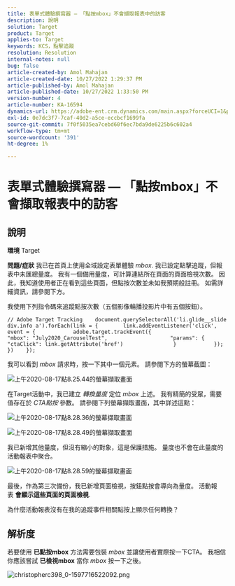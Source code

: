 ```yaml
---
title: 表單式體驗撰寫器 — 「點按mbox」不會擷取報表中的訪客
description: 說明
solution: Target
product: Target
applies-to: Target
keywords: KCS，點擊追蹤
resolution: Resolution
internal-notes: null
bug: false
article-created-by: Amol Mahajan
article-created-date: 10/27/2022 1:29:37 PM
article-published-by: Amol Mahajan
article-published-date: 10/27/2022 1:33:50 PM
version-number: 4
article-number: KA-16594
dynamics-url: https://adobe-ent.crm.dynamics.com/main.aspx?forceUCI=1&pagetype=entityrecord&etn=knowledgearticle&id=0fb16a66-fb55-ed11-bba2-6045bd006793
exl-id: 0e7dc3f7-7caf-40d2-a5ce-eccbcf1699fa
source-git-commit: 7f0f5035ea7cebd60f6ec7bda9de6225b6c602a4
workflow-type: tm+mt
source-wordcount: '391'
ht-degree: 1%

---
```


# 表單式體驗撰寫器 — 「點按mbox」不會擷取報表中的訪客

## 說明

<b>環境</b>
Target


<b>問題/症狀</b>
我已在首頁上使用全域設定表單體驗 *mbox*. 我已設定點擊追蹤，但報表中未匯總量度。 我有一個備用量度，可計算連結所在頁面的頁面檢視次數。 因此，我知道使用者正在看到這些頁面，但點按次數並未如我預期般註冊。 如需詳細資訊，請參閱下方。



我使用下列指令碼來追蹤點按次數（五個影像輪播投影片中有五個按鈕）。




```
// Adobe Target Tracking    document.querySelectorAll('li.glide__slide div.info a').forEach(link = {        link.addEventListener('click', event = {            adobe.target.trackEvent({                    "mbox": "July2020_CarouselTest",                    "params": {                    "ctaClick": link.getAttribute('href')                }            });        })    });
```




我可以看到 *mbox* 請求時，按一下其中一個元素。 請參閱下方的螢幕截圖：



![上午2020-08-17點8.25.44的螢幕擷取畫面](https://experienceleaguecommunities.adobe.com/t5/image/serverpage/image-id/26222i8EFBFA8432501D9E/image-size/medium?v=1.0&amp;amp;px=400 "上午2020-08-17點8.25.44的螢幕擷取畫面")



在Target活動中，我已建立 *轉換量度* 定位 *mbox* 上述。 我有精簡的受眾，需要值存在於 *CTA點按* 參數。 請參閱下列螢幕擷取畫面，其中詳述這點：



![上午2020-08-17點8.28.36的螢幕擷取畫面](https://experienceleaguecommunities.adobe.com/t5/image/serverpage/image-id/26225i9E8B86819537BB25/image-size/medium?v=1.0&amp;amp;px=400 "上午2020-08-17點8.28.36的螢幕擷取畫面")

![上午2020-08-17點8.28.49的螢幕擷取畫面](https://experienceleaguecommunities.adobe.com/t5/image/serverpage/image-id/26223i6D9AAA0A81236A58/image-size/medium?v=1.0&amp;amp;px=400 "上午2020-08-17點8.28.49的螢幕擷取畫面")



我已新增其他量度，但沒有縮小的對象，這是保護措施。 量度也不會在此量度的活動報表中聚合。



![上午2020-08-17點8.28.59的螢幕擷取畫面](https://experienceleaguecommunities.adobe.com/t5/image/serverpage/image-id/26224iFF036B11B2E932FC/image-size/medium?v=1.0&amp;amp;px=400 "上午2020-08-17點8.28.59的螢幕擷取畫面")



最後，作為第三次備份，我已新增頁面檢視，按鈕點按會導向為量度。 活動報表 <b>會顯示這些頁面的頁面檢視</b>.



為什麼活動報表沒有在我的追蹤事件相關點按上顯示任何轉換？


## 解析度


若要使用 <b>已點按mbox</b> 方法需要包裝 *mbox* 並讓使用者實際按一下CTA。 我相信你應該嘗試 <b>已檢視mbox</b> 當你 *mbox* 按一下之後。



![christopherc398_0-1597716522092.png](https://experienceleaguecommunities.adobe.com/t5/image/serverpage/image-id/26237i01409F8DF7D2F948/image-size/medium?v=1.0&amp;amp;px=400)
